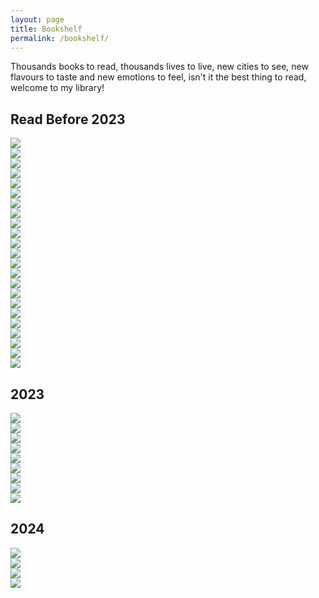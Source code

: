 ```yaml
---
layout: page
title: Bookshelf
permalink: /bookshelf/
---
```


<!-- bookshelf.md -->
   Thousands books to read, thousands lives to live, new cities to see, new flavours to taste and new emotions to feel, isn't it the best thing to read, welcome to my library!

<h2 class="bookshelf_h2">Read Before 2023</h2>
<div class="book-wrapper">
  <div class="book-items">
    <div class="main-book-wrap">
      <div class="book-cover">
        <div class="book-inside"></div>
        <div class="book-image">
          <img src="/images/bookshelf_library/read_before_2023/chess_story.jpg" />
          <div class="effect"></div>
          <div class="light"></div>
        </div>
      </div>
    </div>
  </div>

  <div class="book-items">
    <div class="main-book-wrap">
      <div class="book-cover">
        <div class="book-inside"></div>
        <div class="book-image">
          <img src="/images/bookshelf_library/read_before_2023/tesla_aforizmalar.jpg" />
          <div class="effect"></div>
          <div class="light"></div>
        </div>
      </div>
    </div>
  </div>

  <div class="book-items">
    <div class="main-book-wrap">
      <div class="book-cover">
        <div class="book-inside"></div>
        <div class="book-image">
          <img src="/images/bookshelf_library/read_before_2023/the_art_of_war.jpg" />
          <div class="effect"></div>
          <div class="light"></div>
        </div>
      </div>
    </div>
  </div>

  <div class="book-items">
    <div class="main-book-wrap">
      <div class="book-cover">
        <div class="book-inside"></div>
        <div class="book-image">
          <img src="/images/bookshelf_library/read_before_2023/ted.jpg" />
          <div class="effect"></div>
          <div class="light"></div>
        </div>
      </div>
    </div>
  </div>

  <div class="book-items">
    <div class="main-book-wrap">
      <div class="book-cover">
        <div class="book-inside"></div>
        <div class="book-image">
          <img src="/images/bookshelf_library/read_before_2023/origin.jpg" />
          <div class="effect"></div>
          <div class="light"></div>
        </div>
      </div>
    </div>
  </div>

  <div class="book-items">
    <div class="main-book-wrap">
      <div class="book-cover">
        <div class="book-inside"></div>
        <div class="book-image">
          <img src="/images/bookshelf_library/read_before_2023/angels_and_demons.jpg" />
          <div class="effect"></div>
          <div class="light"></div>
        </div>
      </div>
    </div>
  </div>

  <div class="book-items">
    <div class="main-book-wrap">
      <div class="book-cover">
        <div class="book-inside"></div>
        <div class="book-image">
          <img src="/images/bookshelf_library/read_before_2023/digital_fortress.jpg" />
          <div class="effect"></div>
          <div class="light"></div>
        </div>
      </div>
    </div>
  </div>

  <div class="book-items">
    <div class="main-book-wrap">
      <div class="book-cover">
        <div class="book-inside"></div>
        <div class="book-image">
          <img src="/images/bookshelf_library/read_before_2023/harry_potter_and_goblet_fire.jpg" />
          <div class="effect"></div>
          <div class="light"></div>
        </div>
      </div>
    </div>
  </div>

  <div class="book-items">
    <div class="main-book-wrap">
      <div class="book-cover">
        <div class="book-inside"></div>
        <div class="book-image">
          <img src="/images/bookshelf_library/read_before_2023/the_alchemist.jpg" />
          <div class="effect"></div>
          <div class="light"></div>
        </div>
      </div>
    </div>
  </div>  

  <div class="book-items">
    <div class="main-book-wrap">
      <div class="book-cover">
        <div class="book-inside"></div>
        <div class="book-image">
          <img src="/images/bookshelf_library/read_before_2023/outliers.jpg" />
          <div class="effect"></div>
          <div class="light"></div>
        </div>
      </div>
    </div>
  </div>
  
  <div class="book-items">
    <div class="main-book-wrap">
      <div class="book-cover">
        <div class="book-inside"></div>
        <div class="book-image">
          <img src="/images/bookshelf_library/read_before_2023/AnimalFarm.jpg" />
          <div class="effect"></div>
          <div class="light"></div>
        </div>
      </div>
    </div>
  </div>
  
  <div class="book-items">
    <div class="main-book-wrap">
      <div class="book-cover">
        <div class="book-inside"></div>
        <div class="book-image">
          <img src="/images/bookshelf_library/read_before_2023/the_last_day_of_a_condemned_man.jpg" />
          <div class="effect"></div>
          <div class="light"></div>
        </div>
      </div>
    </div>
  </div>
  
  <div class="book-items">
    <div class="main-book-wrap">
      <div class="book-cover">
        <div class="book-inside"></div>
        <div class="book-image">
          <img src="/images/bookshelf_library/read_before_2023/little_prince.jpg" />
          <div class="effect"></div>
          <div class="light"></div>
        </div>
      </div>
    </div>
  </div>
  
  <div class="book-items">
    <div class="main-book-wrap">
      <div class="book-cover">
        <div class="book-inside"></div>
        <div class="book-image">
          <img src="/images/bookshelf_library/read_before_2023/buyology.jpg" />
          <div class="effect"></div>
          <div class="light"></div>
        </div>
      </div>
    </div>
  </div>
  
  <div class="book-items">
    <div class="main-book-wrap">
      <div class="book-cover">
        <div class="book-inside"></div>
        <div class="book-image">
          <img src="/images/bookshelf_library/read_before_2023/davinci_code.jpg" />
          <div class="effect"></div>
          <div class="light"></div>
        </div>
      </div>
    </div>
  </div>
  
  <div class="book-items">
    <div class="main-book-wrap">
      <div class="book-cover">
        <div class="book-inside"></div>
        <div class="book-image">
          <img src="/images/bookshelf_library/read_before_2023/the_roman_empire_and_its_germanic_people.jpg" />
          <div class="effect"></div>
          <div class="light"></div>
        </div>
      </div>
    </div>
  </div>
  
  <div class="book-items">
    <div class="main-book-wrap">
      <div class="book-cover">
        <div class="book-inside"></div>
        <div class="book-image">
          <img src="/images/bookshelf_library/read_before_2023/avrupa_tarihi_üzerine_yazılar.jpeg" />
          <div class="effect"></div>
          <div class="light"></div>
        </div>
      </div>
    </div>
  </div>
  
  <div class="book-items">
    <div class="main-book-wrap">
      <div class="book-cover">
        <div class="book-inside"></div>
        <div class="book-image">
          <img src="/images/bookshelf_library/read_before_2023/inferno.jpg" />
          <div class="effect"></div>
          <div class="light"></div>
        </div>
      </div>
    </div>
  </div>
  
  <div class="book-items">
    <div class="main-book-wrap">
      <div class="book-cover">
        <div class="book-inside"></div>
        <div class="book-image">
          <img src="/images/bookshelf_library/read_before_2023/fourth_ındustrıal_revolutıon.jpg" />
          <div class="effect"></div>
          <div class="light"></div>
        </div>
      </div>
    </div>
  </div>
  
  <div class="book-items">
    <div class="main-book-wrap">
      <div class="book-cover">
        <div class="book-inside"></div>
        <div class="book-image">
          <img src="/images/bookshelf_library/read_before_2023/lost_symbol.jpg" />
          <div class="effect"></div>
          <div class="light"></div>
        </div>
      </div>
    </div>
  </div>
  
  <div class="book-items">
    <div class="main-book-wrap">
      <div class="book-cover">
        <div class="book-inside"></div>
        <div class="book-image">
          <img src="/images/bookshelf_library/read_before_2023/les_misarables.jpg" />
          <div class="effect"></div>
          <div class="light"></div>
        </div>
      </div>
    </div>
  </div>
  
  <div class="book-items">
    <div class="main-book-wrap">
      <div class="book-cover">
        <div class="book-inside"></div>
        <div class="book-image">
          <img src="/images/bookshelf_library/read_before_2023/1984.jpg" />
          <div class="effect"></div>
          <div class="light"></div>
        </div>
      </div>
    </div>
  </div>

  <div class="book-items">
    <div class="main-book-wrap">
      <div class="book-cover">
        <div class="book-inside"></div>
        <div class="book-image">
          <img src="/images/bookshelf_library/read_before_2023/brave_new_world.jpg" />
          <div class="effect"></div>
          <div class="light"></div>
        </div>
      </div>
    </div>
  </div>

</div>


<h2 class="bookshelf_h2">2023</h2>
<div class="book-wrapper">
  <div class="book-items">
    <div class="main-book-wrap">
      <div class="book-cover">
        <div class="book-inside"></div>
        <div class="book-image">
          <img src="/images/bookshelf_library/read_2023/eski_cagın_buyuk_komutanları.jpeg" />
          <div class="effect"></div>
          <div class="light"></div>
        </div>
      </div>
    </div>
  </div>

  <div class="book-items">
    <div class="main-book-wrap">
      <div class="book-cover">
        <div class="book-inside"></div>
        <div class="book-image">
          <img src="/images/bookshelf_library/read_2023/tesla_portrait_with_masks.png" />
          <div class="effect"></div>
          <div class="light"></div>
        </div>
      </div>
    </div>
  </div>

  <div class="book-items">
    <div class="main-book-wrap">
      <div class="book-cover">
        <div class="book-inside"></div>
        <div class="book-image">
          <img src="/images/bookshelf_library/read_2023/google_smart_book.jpg" />
          <div class="effect"></div>
          <div class="light"></div>
        </div>
      </div>
    </div>
  </div>

  <div class="book-items">
    <div class="main-book-wrap">
      <div class="book-cover">
        <div class="book-inside"></div>
        <div class="book-image">
          <img src="/images/bookshelf_library/read_2023/ai_harvard.jpg" />
          <div class="effect"></div>
          <div class="light"></div>
        </div>
      </div>
    </div>
  </div>

  <div class="book-items">
    <div class="main-book-wrap">
      <div class="book-cover">
        <div class="book-inside"></div>
        <div class="book-image">
          <img src="/images/bookshelf_library/read_2023/quest_for_ai.jpg" />
          <div class="effect"></div>
          <div class="light"></div>
        </div>
      </div>
    </div>
  </div>

  <div class="book-items">
    <div class="main-book-wrap">
      <div class="book-cover">
        <div class="book-inside"></div>
        <div class="book-image">
          <img src="/images/bookshelf_library/read_2023/Prometheus_Bound.jpg" />
          <div class="effect"></div>
          <div class="light"></div>
        </div>
      </div>
    </div>
  </div>

  <div class="book-items">
    <div class="main-book-wrap">
      <div class="book-cover">
        <div class="book-inside"></div>
        <div class="book-image">
          <img src="/images/bookshelf_library/read_2023/gelecegi_görenler.jpg" />
          <div class="effect"></div>
          <div class="light"></div>
        </div>
      </div>
    </div>
  </div>

  <div class="book-items">
    <div class="main-book-wrap">
      <div class="book-cover">
        <div class="book-inside"></div>
        <div class="book-image">
          <img src="/images/bookshelf_library/read_2023/snowden.jpeg" />
          <div class="effect"></div>
          <div class="light"></div>
        </div>
      </div>
    </div>
  </div>

  <div class="book-items">
    <div class="main-book-wrap">
      <div class="book-cover">
        <div class="book-inside"></div>
        <div class="book-image">
          <img src="/images/bookshelf_library/read_2023/elon_musk.jpg" />
          <div class="effect"></div>
          <div class="light"></div>
        </div>
      </div>
    </div>
  </div>


</div>

<h2 class="bookshelf_h2">2024</h2>
<div class="book-wrapper">

  <div class="book-items">
    <div class="main-book-wrap">
      <div class="book-cover">
        <div class="book-inside"></div>
        <div class="book-image">
          <img src="/images/bookshelf_library/read_2024/atomic_habits.jpg" />
          <div class="effect"></div>
          <div class="light"></div>
        </div>
      </div>
    </div>
  </div>

  <div class="book-items">
    <div class="main-book-wrap">
      <div class="book-cover">
        <div class="book-inside"></div>
        <div class="book-image">
          <img src="/images/bookshelf_library/read_2024/rise_of_robots.jpg" />
          <div class="effect"></div>
          <div class="light"></div>
        </div>
      </div>
    </div>
  </div>

  <div class="book-items">
    <div class="main-book-wrap">
      <div class="book-cover">
        <div class="book-inside"></div>
        <div class="book-image">
          <img src="/images/bookshelf_library/read_2024/power_and_progress.jpg" />
          <div class="effect"></div>
          <div class="light"></div>
        </div>
      </div>
    </div>
  </div>

  <div class="book-items">
    <div class="main-book-wrap">
      <div class="book-cover">
        <div class="book-inside"></div>
        <div class="book-image">
          <img src="/images/bookshelf_library/read_2024/ikigai.jpg" />
          <div class="effect"></div>
          <div class="light"></div>
        </div>
      </div>
    </div>
  </div>

</div>
